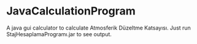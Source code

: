 # JavaCalculationProgram
A java gui calculator to calculate Atmosferik Düzeltme Katsayısı.
Just run StajHesaplamaProgramı.jar to see output.
